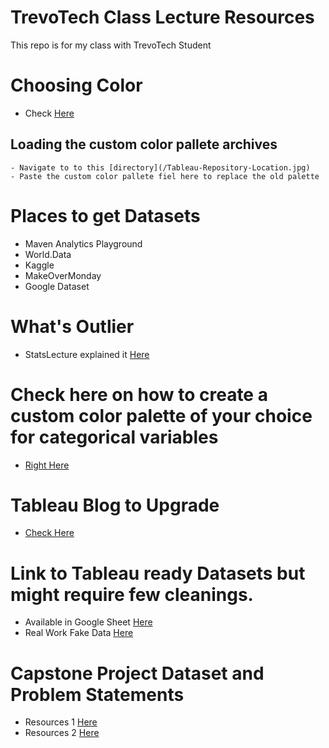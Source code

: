 # TrevoTech Class Lecture Resources
 This repo is for my class with TrevoTech Student

# Choosing Color
- Check [Here](/Preferences.tps)

## Loading the custom color pallete archives
    - Navigate to to this [directory](/Tableau-Repository-Location.jpg)
    - Paste the custom color pallete fiel here to replace the old palette
    
# Places to get Datasets
- Maven Analytics Playground
- World.Data
- Kaggle
- MakeOverMonday
- Google Dataset

# What's Outlier
- StatsLecture explained it [Here](https://www.youtube.com/watch?v=o2q-L3auqW8)
# Check here on how to create a custom color palette of your choice for categorical variables
- [Right Here](https://www.thedataschool.co.uk/emily-chen/tableau-tip-importing-custom-colour-palettes)

# Tableau Blog to Upgrade
- [Check Here](https://tableau.toanhoang.com/category/learners/)

# Link to Tableau ready Datasets but might require few cleanings.

- Available in Google Sheet [Here](https://docs.google.com/spreadsheets/d/1kt82X_k73rkfo2J4QDAvua8f3RpaR7KxecU7qaVJoxo/edit#gid=0)
- Real Work Fake Data [Here](https://data.world/markbradbourne/rwfd-real-world-fake-data)


# Capstone Project Dataset and Problem Statements
- Resources 1 [Here](https://sonsofhierarchies.com/real-world-fake-data/)
- Resources 2 [Here](https://sonsofhierarchies.com/real-world-fake-data-season-2/)